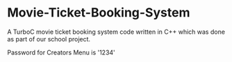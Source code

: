 # Movie-Ticket-Booking-System
A TurboC movie ticket booking system code written in C++ which was done as part of our school project.

Password for Creators Menu is '1234'
